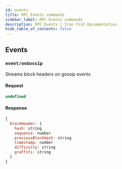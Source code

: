 ```yaml
---
id: events
title: RPC Events commands
sidebar_label: RPC Events commands
description: RPC Events | Iron Fish Documentation
hide_table_of_contents: false
---
```


## Events

### `event/onGossip`

Streams block headers on gossip events

#### Request

```js
undefined
```

#### Response

```js
{
  blockHeader: {
    hash: string
    sequence: number
    previousBlockHash: string
    timestamp: number
    difficulty: string
    graffiti: string
  }
}
```
